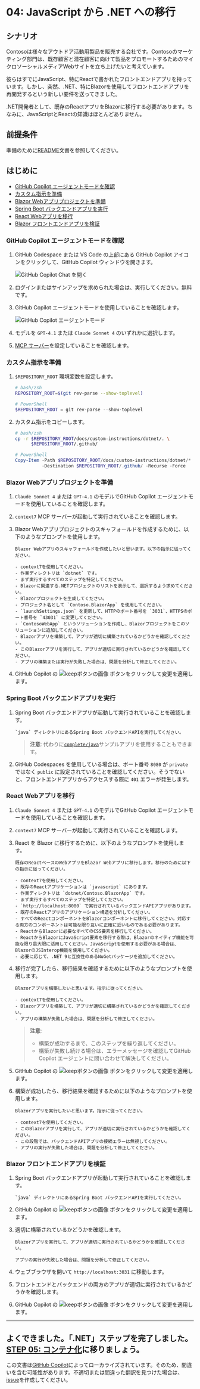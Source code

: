 # 04: JavaScript から .NET への移行

## シナリオ

Contosoは様々なアウトドア活動用製品を販売する会社です。Contosoのマーケティング部門は、既存顧客と潜在顧客に向けて製品をプロモートするためのマイクロソーシャルメディアWebサイトを立ち上げたいと考えています。

彼らはすでにJavaScript、特にReactで書かれたフロントエンドアプリを持っています。しかし、突然、.NET、特にBlazorを使用してフロントエンドアプリを再開発するという新しい要件を送ってきました。

.NET開発者として、既存のReactアプリをBlazorに移行する必要があります。ちなみに、JavaScriptとReactの知識はほとんどありません。

## 前提条件

準備のために[README](../README.md)文書を参照してください。

## はじめに

- [GitHub Copilot エージェントモードを確認](#github-copilot-エージェントモードを確認)
- [カスタム指示を準備](#カスタム指示を準備)
- [Blazor Webアプリプロジェクトを準備](#blazor-webアプリプロジェクトを準備)
- [Spring Boot バックエンドアプリを実行](#spring-boot-バックエンドアプリを実行)
- [React Webアプリを移行](#react-webアプリを移行)
- [Blazor フロントエンドアプリを検証](#blazor-フロントエンドアプリを検証)

### GitHub Copilot エージェントモードを確認

1. GitHub Codespace または VS Code の上部にある GitHub Copilot アイコンをクリックして、GitHub Copilot ウィンドウを開きます。

   ![GitHub Copilot Chat を開く](../../../docs/images/setup-02.png)

1. ログインまたはサインアップを求められた場合は、実行してください。無料です。
1. GitHub Copilot エージェントモードを使用していることを確認します。

   ![GitHub Copilot エージェントモード](../../../docs/images/setup-03.png)

1. モデルを `GPT-4.1` または `Claude Sonnet 4` のいずれかに選択します。
1. [MCP サーバー](./00-setup.md#mcp-サーバーを設定)を設定していることを確認します。

### カスタム指示を準備

1. `$REPOSITORY_ROOT` 環境変数を設定します。

   ```bash
   # bash/zsh
   REPOSITORY_ROOT=$(git rev-parse --show-toplevel)
   ```

   ```powershell
   # PowerShell
   $REPOSITORY_ROOT = git rev-parse --show-toplevel
   ```

1. カスタム指示をコピーします。

    ```bash
    # bash/zsh
    cp -r $REPOSITORY_ROOT/docs/custom-instructions/dotnet/. \
          $REPOSITORY_ROOT/.github/
    ```

    ```powershell
    # PowerShell
    Copy-Item -Path $REPOSITORY_ROOT/docs/custom-instructions/dotnet/* `
              -Destination $REPOSITORY_ROOT/.github/ -Recurse -Force
    ```

### Blazor Webアプリプロジェクトを準備

1. `Claude Sonnet 4` または `GPT-4.1` のモデルでGitHub Copilot エージェントモードを使用していることを確認します。
1. `context7` MCP サーバーが起動して実行されていることを確認します。
1. Blazor Webアプリプロジェクトのスキャフォールドを作成するために、以下のようなプロンプトを使用します。

    ```text
    Blazor Webアプリのスキャフォールドを作成したいと思います。以下の指示に従ってください。

    - context7を使用してください。
    - 作業ディレクトリは `dotnet` です。
    - まず実行するすべてのステップを特定してください。
    - Blazorに関連する.NETプロジェクトのリストを表示して、選択するよう求めてください。
    - Blazorプロジェクトを生成してください。
    - プロジェクト名として `Contoso.BlazorApp` を使用してください。
    - `launchSettings.json` を更新して、HTTPのポート番号を `3031`、HTTPSのポート番号を `43031` に変更してください。
    - `ContosoWebApp` というソリューションを作成し、Blazorプロジェクトをこのソリューションに追加してください。
    - Blazorアプリを構築して、アプリが適切に構築されているかどうかを確認してください。
    - このBlazorアプリを実行して、アプリが適切に実行されているかどうかを確認してください。
    - アプリの構築または実行が失敗した場合は、問題を分析して修正してください。
    ```

1. GitHub Copilot の ![keepボタンの画像](https://img.shields.io/badge/keep-blue) ボタンをクリックして変更を適用します。

### Spring Boot バックエンドアプリを実行

1. Spring Boot バックエンドアプリが起動して実行されていることを確認します。

    ```text
    `java` ディレクトリにあるSpring Boot バックエンドAPIを実行してください。
    ```

   > **注意**: 代わりに[`complete/java`](../complete/java/)サンプルアプリを使用することもできます。

1. GitHub Codespaces を使用している場合は、ポート番号 `8080` が `private` ではなく `public` に設定されていることを確認してください。そうでないと、フロントエンドアプリからアクセスする際に `401` エラーが発生します。

### React Webアプリを移行

1. `Claude Sonnet 4` または `GPT-4.1` のモデルでGitHub Copilot エージェントモードを使用していることを確認します。
1. `context7` MCP サーバーが起動して実行されていることを確認します。
1. React を Blazor に移行するために、以下のようなプロンプトを使用します。

    ```text
    既存のReactベースのWebアプリをBlazor Webアプリに移行します。移行のために以下の指示に従ってください。
    
    - context7を使用してください。
    - 既存のReactアプリケーションは `javascript` にあります。
    - 作業ディレクトリは `dotnet/Contoso.BlazorApp` です。
    - まず実行するすべてのステップを特定してください。
    - `http://localhost:8080` で実行されているバックエンドAPIアプリがあります。
    - 既存のReactアプリのアプリケーション構造を分析してください。
    - すべてのReactコンポーネントをBlazorコンポーネントに移行してください。対応する両方のコンポーネントは可能な限り互いに正確に近いものである必要があります。
    - ReactからBlazorに必要なすべてのCSS要素を移行してください。
    - ReactからBlazorにJavaScript要素を移行する際は、Blazorのネイティブ機能を可能な限り最大限に活用してください。JavaScriptを使用する必要がある場合は、BlazorのJSInterop機能を使用してください。
    - 必要に応じて、.NET 9と互換性のあるNuGetパッケージを追加してください。
    ```

1. 移行が完了したら、移行結果を確認するために以下のようなプロンプトを使用します。

    ```text
    Blazorアプリを構築したいと思います。指示に従ってください。

    - context7を使用してください。
    - Blazorアプリを構築して、アプリが適切に構築されているかどうかを確認してください。
    - アプリの構築が失敗した場合は、問題を分析して修正してください。
    ```

   > **注意**:
   >
   > - 構築が成功するまで、このステップを繰り返してください。
   > - 構築が失敗し続ける場合は、エラーメッセージを確認してGitHub Copilot エージェントに問い合わせて解決してください。

1. GitHub Copilot の ![keepボタンの画像](https://img.shields.io/badge/keep-blue) ボタンをクリックして変更を適用します。
1. 構築が成功したら、移行結果を確認するために以下のようなプロンプトを使用します。

    ```text
    Blazorアプリを実行したいと思います。指示に従ってください。

    - context7を使用してください。
    - このBlazorアプリを実行して、アプリが適切に実行されているかどうかを確認してください。
    - この段階では、バックエンドAPIアプリの接続エラーは無視してください。
    - アプリの実行が失敗した場合は、問題を分析して修正してください。
    ```

### Blazor フロントエンドアプリを検証

1. Spring Boot バックエンドアプリが起動して実行されていることを確認します。

    ```text
    `java` ディレクトリにあるSpring Boot バックエンドAPIを実行してください。
    ```

1. GitHub Copilot の ![keepボタンの画像](https://img.shields.io/badge/keep-blue) ボタンをクリックして変更を適用します。
1. 適切に構築されているかどうかを確認します。

    ```text
    Blazorアプリを実行して、アプリが適切に実行されているかどうかを確認してください。

    アプリの実行が失敗した場合は、問題を分析して修正してください。
    ```

1. ウェブブラウザを開いて `http://localhost:3031` に移動します。
1. フロントエンドとバックエンドの両方のアプリが適切に実行されているかどうかを確認します。
1. GitHub Copilot の ![keepボタンの画像](https://img.shields.io/badge/keep-blue) ボタンをクリックして変更を適用します。

---

よくできました。「.NET」ステップを完了しました。[STEP 05: コンテナ化](./05-containerization.md)に移りましょう。
---

この文書は[GitHub Copilot](https://docs.github.com/copilot/about-github-copilot/what-is-github-copilot)によってローカライズされています。そのため、間違いを含む可能性があります。不適切または間違った翻訳を見つけた場合は、[issue](../../issues)を作成してください。
